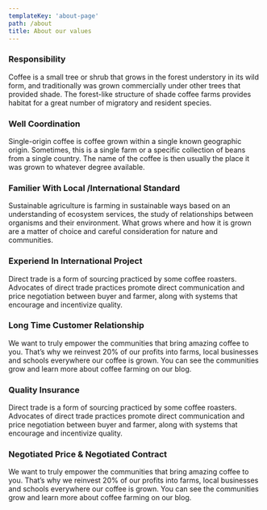 ```yaml
---
templateKey: 'about-page'
path: /about
title: About our values
---
```


### Responsibility

Coffee is a small tree or shrub that grows in the forest understory in its wild form, and traditionally was grown commercially under other trees that provided shade. The forest-like structure of shade coffee farms provides habitat for a great number of migratory and resident species.

### Well Coordination

Single-origin coffee is coffee grown within a single known geographic origin. Sometimes, this is a single farm or a specific collection of beans from a single country. The name of the coffee is then usually the place it was grown to whatever degree available.

### Familier With Local /International Standard

Sustainable agriculture is farming in sustainable ways based on an understanding of ecosystem services, the study of relationships between organisms and their environment. What grows where and how it is grown are a matter of choice and careful consideration for nature and communities.

### Experiend In International Project

Direct trade is a form of sourcing practiced by some coffee roasters. Advocates of direct trade practices promote direct communication and price negotiation between buyer and farmer, along with systems that encourage and incentivize quality.

### Long Time Customer Relationship

We want to truly empower the communities that bring amazing coffee to you. That’s why we reinvest 20% of our profits into farms, local businesses and schools everywhere our coffee is grown. You can see the communities grow and learn more about coffee farming on our blog.

### Quality Insurance

Direct trade is a form of sourcing practiced by some coffee roasters. Advocates of direct trade practices promote direct communication and price negotiation between buyer and farmer, along with systems that encourage and incentivize quality.

### Negotiated Price & Negotiated Contract

We want to truly empower the communities that bring amazing coffee to you. That’s why we reinvest 20% of our profits into farms, local businesses and schools everywhere our coffee is grown. You can see the communities grow and learn more about coffee farming on our blog.
